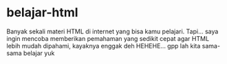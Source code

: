 # belajar-html
Banyak sekali materi HTML di internet yang bisa kamu pelajari. Tapi... saya ingin mencoba memberikan pemahaman yang sedikit cepat agar HTML lebih mudah dipahami, kayaknya enggak deh HEHEHE... gpp lah kita sama-sama belajar yuk
